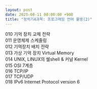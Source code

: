 ```yaml
---
layout: post
date: 2025-08-11 00:00:00 +900
title: "정처기4과목: 프로그래밍 언어 활용(2)"
---
```


010 기억 장치 교체 전략  
011 운영체제 스케줄링  
012 기억장치 배치 전략  
013 가상 기억 장치 Virtual Memory  
014 UNIX, LINUX의 쉘shell & 커널 Kernel  
015 OSI 7계층  
016 TCP/IP  
017 TCP/UDP  
018 IPv6 Internet Protocol version 6  

